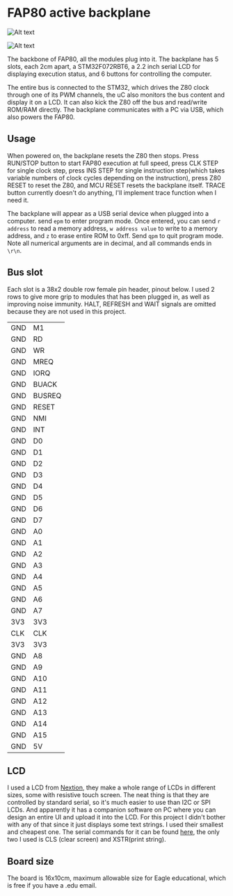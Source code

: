 # FAP80 active backplane

![Alt text](http://i.imgur.com/8QYtGAD.jpg)

![Alt text](http://i.imgur.com/BP13ZbK.jpg)


The backbone of FAP80, all the modules plug into it. The backplane has 5 slots, each 2cm apart, a STM32F072RBT6, a 2.2 inch serial LCD for displaying execution status, and 6 buttons for controlling the computer.

The entire bus is connected to the STM32, which drives the Z80 clock through one of its PWM channels, the uC also monitors the bus content and display it on a LCD. It can also kick the Z80 off the bus and read/write ROM/RAM directly. The backplane communicates with a PC via USB, which also powers the FAP80.

## Usage

When powered on, the backplane resets the Z80 then stops. Press RUN/STOP button to start FAP80 execution at full speed, press CLK STEP for single clock step, press INS STEP for single instruction step(which takes variable numbers of clock cycles depending on the instruction), press Z80 RESET to reset the Z80, and MCU RESET resets the backplane itself. TRACE button currently doesn't do anything, I'll implement trace function when I need it. 

The backplane will appear as a USB serial device when plugged into a computer. send `epm` to enter program mode. Once entered, you can send `r address` to read a memory address, `w address value` to write to a memory address, and `z` to erase entire ROM to 0xff. Send `qpm` to quit program mode. Note all numerical arguments are in decimal, and all commands ends in `\r\n`.

## Bus slot

Each slot is a 38x2 double row female pin header, pinout below.
I used 2 rows to give more grip to modules that has been plugged in, as well as improving noise immunity. HALT, REFRESH and WAIT signals are omitted because they are not used in this project.


|     |        | 
|-----|--------| 
| GND | M1     | 
| GND | RD     | 
| GND | WR     | 
| GND | MREQ   | 
| GND | IORQ   | 
| GND | BUACK  | 
| GND | BUSREQ | 
| GND | RESET  | 
| GND | NMI    | 
| GND | INT    | 
| GND | D0     | 
| GND | D1     | 
| GND | D2     | 
| GND | D3     | 
| GND | D4     | 
| GND | D5     | 
| GND | D6     | 
| GND | D7     | 
| GND | A0     | 
| GND | A1     | 
| GND | A2     | 
| GND | A3     | 
| GND | A4     | 
| GND | A5     | 
| GND | A6     | 
| GND | A7     | 
| 3V3 | 3V3    | 
| CLK | CLK    | 
| 3V3 | 3V3    | 
| GND | A8     | 
| GND | A9     | 
| GND | A10    | 
| GND | A11    | 
| GND | A12    | 
| GND | A13    | 
| GND | A14    | 
| GND | A15    | 
| GND | 5V     | 

## LCD

I used a LCD from [Nextion](https://www.itead.cc/wiki/Nextion_HMI_Solution), they make a whole range of LCDs in different sizes, some with resistive touch screen. The neat thing is that they are controlled by standard serial, so it's much easier to use than I2C or SPI LCDs. And apparently it has a companion software on PC where you can design an entire UI and upload it into the LCD. For this project I didn't bother with any of that since it just displays some text strings. I used their smallest and cheapest one. The serial commands for it can be found [here](https://www.itead.cc/wiki/Nextion_Instruction_Set), the only two I used is CLS (clear screen) and XSTR(print string).

## Board size
The board is 16x10cm, maximum allowable size for Eagle educational, which is free if you have a .edu email.
